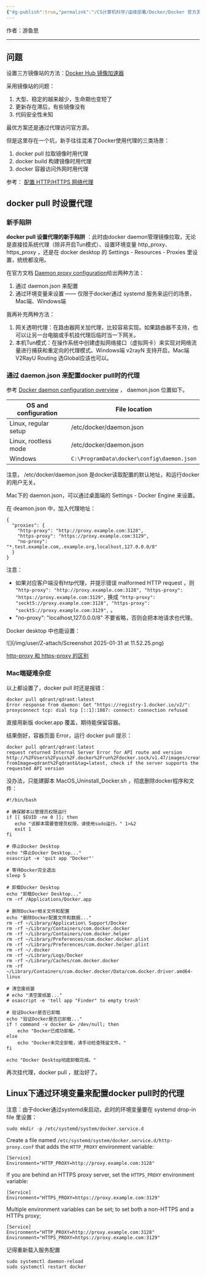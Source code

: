 ```yaml
---
{"dg-publish":true,"permalink":"/CS计算机科学/运维部署/Docker/Docker 官方源镜像拉取/","noteIcon":"","created":"2025-07-31T10:00:11.095+08:00","updated":"2025-09-10T14:38:49.152+08:00"}
---
```



作者：游鱼思

---
## 问题

设置三方镜像站的方法：[Docker Hub 镜像加速器](https://gist.github.com/y0ngb1n/7e8f16af3242c7815e7ca2f0833d3ea6#docker-hub-%E9%95%9C%E5%83%8F%E5%8A%A0%E9%80%9F%E5%99%A8)

采用镜像站的问题：

1. 大型、稳定的越来越少，生命期也变短了
2. 更新存在滞后，有些镜像没有
3. 代码安全性未知

最优方案还是通过代理访问官方源。

但是这里存在一个坑，新手往往混淆了Docker使用代理的三类场景：

1. docker pull 拉取镜像时用代理
2. docker build 构建镜像时用代理
3. docker 容器访问外网时用代理

参考： [ 配置 HTTP/HTTPS 网络代理](https://yeasy.gitbook.io/docker_practice/advanced_network/http_https_proxy)

## docker pull 时设置代理
### 新手陷阱
**docker pull 设置代理的新手陷阱** ：此时由docker daemon管理镜像拉取，无论是直接挂系统代理（除非开启Tun模式）、设置环境变量 http_proxy、https_proxy ，还是在 docker desktop 的 Settings - Resources - Proxies 里设置，统统都没用。

在官方文档 [Daemon proxy configuration](https://docs.docker.com/engine/daemon/proxy/)给出两种方法：

1. 通过 daemon.json 来配置
2. 通过环境变量来设置 —— 仅限于docker通过 systemd 服务来运行的场景，Mac端、Windows端

我再补充两种方法：

1. 网关透明代理：在路由器网关加代理，比较容易实现。如果路由器不支持，也可以让另一台电脑或手机挂代理后临时当一下网关。
2. 本机Tun模式：在操作系统中创建虚拟网络接口（虚拟网卡）来实现对网络流量进行捕获和重定向的代理模式。Windows端 v2rayN 支持开启，Mac端V2RayU Routing 选Global应该也可以。

### 通过 daemon.json 来配置docker pull时的代理

参考 [Docker daemon configuration overview](https://docs.docker.com/engine/daemon/)  ， daemon.json 位置如下。

| OS and configuration | File location                              |
| -------------------- | ------------------------------------------ |
| Linux, regular setup | /etc/docker/daemon.json                    |
| Linux, rootless mode | /etc/docker/daemon.json                    |
| Windows              | `C:\ProgramData\docker\config\daemon.json` |

注意， /etc/docker/daemon.json 是docker读取配置的默认地址，和运行docker的用户无关。

Mac下的 daemon.json，可以通过桌面端的  Settings - Docker Engine 来设置。

在 deamon.json 中，加入代理地址：

```
{
  "proxies": {
    "http-proxy": "http://proxy.example.com:3128",
    "https-proxy": "https://proxy.example.com:3129",
    "no-proxy": "*.test.example.com,.example.org,localhost,127.0.0.0/8"
  }
}
```

注意：  

- 如果对应客户端没有http代理，并提示错误 malformed HTTP request ，则 `"http-proxy": "http://proxy.example.com:3128", "https-proxy": "https://proxy.example.com:3129",`  换成 `"http-proxy": "sockt5://proxy.example.com:3128", "https-proxy": "sockt5://proxy.example.com:3129",`  。
- "no-proxy": "localhost,127.0.0.0/8" 不要省略，否则会把本地请求也代理。

Docker desktop 中也能设置：

![](/img/user/Z-attach/Screenshot 2025-01-31 at 11.52.25.png)

[http-proxy 和 https-proxy 的区别](../Network/Proxy/http-proxy%20和%20https-proxy%20的区别.md)

### Mac端疑难杂症

以上都设置了，docker pull 时还是报错：

```shell
docker pull qdrant/qdrant:latest
Error response from daemon: Get "https://registry-1.docker.io/v2/": proxyconnect tcp: dial tcp [::1]:1087: connect: connection refused
```

直接用新版 docker.app 覆盖，期待能保留容器。

结果倒好，容器页面 Error，运行 docker pull 提示：

```shell
docker pull qdrant/qdrant:latest
request returned Internal Server Error for API route and version http://%2FUsers%2Fyuis%2F.docker%2Frun%2Fdocker.sock/v1.47/images/create?fromImage=qdrant%2Fqdrant&tag=latest, check if the server supports the requested API version
```

没办法，只能建脚本 MacOS_Uninstall_Docker.sh ，彻底删除docker程序和文件：

```shell
#!/bin/bash

# 确保脚本以管理员权限运行
if [[ $EUID -ne 0 ]]; then
   echo "该脚本需要管理员权限，请使用sudo运行。" 1>&2
   exit 1
fi

# 停止Docker Desktop
echo "停止Docker Desktop..."
osascript -e 'quit app "Docker"'

# 等待Docker完全退出
sleep 5

# 卸载Docker Desktop
echo "卸载Docker Desktop..."
rm -rf /Applications/Docker.app

# 删除Docker相关文件和配置
echo "删除Docker配置文件和数据..."
rm -rf ~/Library/Application\ Support/Docker
rm -rf ~/Library/Containers/com.docker.docker
rm -rf ~/Library/Containers/com.docker.helper
rm -rf ~/Library/Preferences/com.docker.docker.plist
rm -rf ~/Library/Preferences/com.docker.helper.plist
rm -rf ~/.docker
rm -rf ~/Library/Logs/Docker
rm -rf ~/Library/Caches/com.docker.docker
rm -rf ~/Library/Containers/com.docker.docker/Data/com.docker.driver.amd64-linux

# 清空废纸篓
# echo "清空废纸篓..."
# osascript -e 'tell app "Finder" to empty trash'

# 验证Docker是否已卸载
echo "验证Docker是否已卸载..."
if ! command -v docker &> /dev/null; then
    echo "Docker已成功卸载。"
else
    echo "Docker未完全卸载，请手动检查残留文件。"
fi

echo "Docker Desktop彻底卸载完成。"
```

再次挂代理，docker pull ，就治好了。

## Linux下通过环境变量来配置docker pull时的代理

注意：由于docker通过systemd来启动，此时的环境变量要在  systemd drop-in file 里设置：

```
sudo mkdir -p /etc/systemd/system/docker.service.d
```

Create a file named `/etc/systemd/system/docker.service.d/http-proxy.conf` that adds the `HTTP_PROXY` environment variable:

```systemd
[Service]
Environment="HTTP_PROXY=http://proxy.example.com:3128"
```

If you are behind an HTTPS proxy server, set the `HTTPS_PROXY` environment variable:

```systemd
[Service]
Environment="HTTPS_PROXY=https://proxy.example.com:3129"
```

Multiple environment variables can be set; to set both a non-HTTPS and a HTTPs proxy;

```systemd
[Service]
Environment="HTTP_PROXY=http://proxy.example.com:3128"
Environment="HTTPS_PROXY=https://proxy.example.com:3129"
```

记得重新载入服务配置

```
sudo systemctl daemon-reload
sudo systemctl restart docker
```
